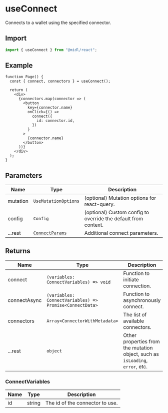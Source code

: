 # useConnect

Connects to a wallet using the specified connector.

## Import

```ts
import { useConnect } from "@midl/react";
```

## Example

```tsx
function Page() {
  const { connect, connectors } = useConnect();

  return (
    <div>
      {connectors.map(connector => (
        <button
          key={connector.name}
          onClick={() =>
            connect({
              id: connector.id,
            })
          }
        >
          {connector.name}
        </button>
      ))}
    </div>
  );
}
```

## Parameters

| Name     | Type                                                   | Description                                                    |
| -------- | ------------------------------------------------------ | -------------------------------------------------------------- |
| mutation | `UseMutationOptions`                                   | (optional) Mutation options for react-query.                   |
| config   | `Config`                                               | (optional) Custom config to override the default from context. |
| ...rest  | [`ConnectParams`](../actions/connect.md#connectparams) | Additional connect parameters.                                 |

## Returns

| Name         | Type                                                    | Description                                                                   |
| ------------ | ------------------------------------------------------- | ----------------------------------------------------------------------------- |
| connect      | `(variables: ConnectVariables) => void`                 | Function to initiate connection.                                              |
| connectAsync | `(variables: ConnectVariables) => Promise<ConnectData>` | Function to asynchronously connect.                                           |
| connectors   | `Array<ConnectorWithMetadata>`                          | The list of available connectors.                                             |
| ...rest      | `object`                                                | Other properties from the mutation object, such as `isLoading`, `error`, etc. |

### ConnectVariables

| Name | Type   | Description                     |
| ---- | ------ | ------------------------------- |
| id   | string | The id of the connector to use. |

